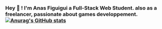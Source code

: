 ### Hey 👋 ! I'm Anas Figuigui a Full-Stack Web Student. also as a freelancer, passionate about games developpement.[![Anurag's GitHub stats](https://github-readme-stats.vercel.app/api?username=rukilaxy)](https://github.com/rukilaxy/github-readme-stats)
